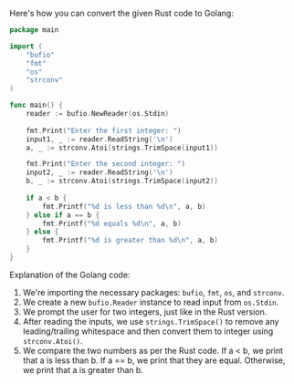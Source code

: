 Here's how you can convert the given Rust code to Golang:

```go
package main

import (
    "bufio"
    "fmt"
    "os"
    "strconv"
)

func main() {
    reader := bufio.NewReader(os.Stdin)
    
    fmt.Print("Enter the first integer: ")
    input1, _ := reader.ReadString('\n')
    a, _ := strconv.Atoi(strings.TrimSpace(input1))

    fmt.Print("Enter the second integer: ")
    input2, _ := reader.ReadString('\n')
    b, _ := strconv.Atoi(strings.TrimSpace(input2))
    
    if a < b {
        fmt.Printf("%d is less than %d\n", a, b)
    } else if a == b {
        fmt.Printf("%d equals %d\n", a, b)
    } else {
        fmt.Printf("%d is greater than %d\n", a, b)
    }
}
```

Explanation of the Golang code:
1. We're importing the necessary packages: `bufio`, `fmt`, `os`, and `strconv`.
2. We create a new `bufio.Reader` instance to read input from `os.Stdin`.
3. We prompt the user for two integers, just like in the Rust version.
4. After reading the inputs, we use `strings.TrimSpace()` to remove any leading/trailing whitespace and then convert them to integer using `strconv.Atoi()`.
5. We compare the two numbers as per the Rust code. If a < b, we print that a is less than b. If a == b, we print that they are equal. Otherwise, we print that a is greater than b.

